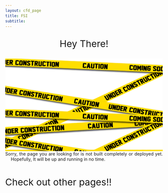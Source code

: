 ```yaml
---
layout: cfd_page
title: FSI
subtitle: 
---
```


<p style="text-align: center; font-size:30px">Hey There!</p>
<img src="/assets/img/under_construction.png" alt="Sky" style="display: block; margin-right: auto; margin-left: auto;">

<div style="text-align: justify; padding: 0px 0px 0px -50px"> Sorry, the page you are looking for is not built completely or deployed yet. &emsp; Hopefully, It will be up and running in no time.&emsp;<br><br></div>

<p style="text-align: justify; font-size:30px">Check out other pages!! </p>